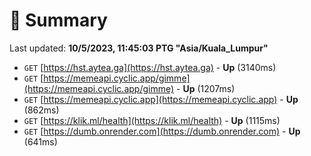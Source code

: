 # 📖 Summary
Last updated: **10/5/2023, 11:45:03 PTG "Asia/Kuala_Lumpur"**

- `GET` [https://hst.aytea.ga](https://hst.aytea.ga) - **Up** (3140ms)
- `GET` [https://memeapi.cyclic.app/gimme](https://memeapi.cyclic.app/gimme) - **Up** (1207ms)
- `GET` [https://memeapi.cyclic.app](https://memeapi.cyclic.app) - **Up** (862ms)
- `GET` [https://klik.ml/health](https://klik.ml/health) - **Up** (1115ms)
- `GET` [https://dumb.onrender.com](https://dumb.onrender.com) - **Up** (641ms)
